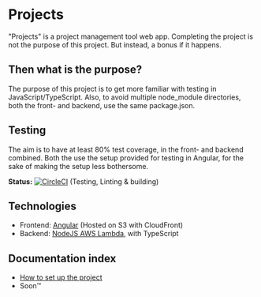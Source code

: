 # Projects
"Projects" is a project management tool web app.
Completing the project is not the purpose of this project. But instead, a bonus if it happens.

## Then what is the purpose?
The purpose of this project is to get more familiar with testing in JavaScript/TypeScript.
Also, to avoid multiple node_module directories, both the front- and backend, use the same package.json.

## Testing
The aim is to have at least 80% test coverage, in the front- and backend combined.
Both the use the setup provided for testing in Angular, for the sake of making the setup less bothersome.

**Status:** 
[![CircleCI](https://circleci.com/gh/ukon1990/projects/tree/master.svg?style=svg)](https://circleci.com/gh/ukon1990/projects/tree/master)
(Testing, Linting & building)

## Technologies
- Frontend: [Angular](https://angular.io) (Hosted on S3 with CloudFront)
- Backend: [NodeJS AWS Lambda](https://aws.amazon.com/lambda/), with TypeScript

## Documentation index
- [How to set up the project](doc/project-setup.md)
- Soon™
